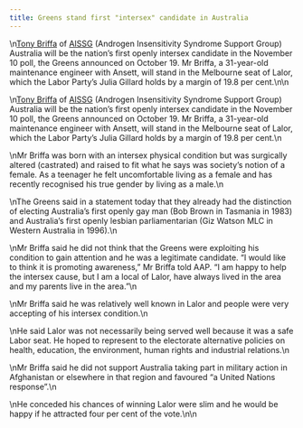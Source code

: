 ```yaml
---
title: Greens stand first "intersex" candidate in Australia
---
```


\n[Tony Briffa][1] of [<span class="caps">AISSG</span>][2] (Androgen Insensitivity Syndrome Support Group) Australia will be the nation&#8217;s first openly intersex candidate in the November 10 poll, the Greens announced on October 19. Mr Briffa, a 31-year-old maintenance engineer with Ansett, will stand in the Melbourne seat of Lalor, which the Labor Party&#8217;s Julia Gillard holds by a margin of 19.8 per cent.\n\n

\n[Tony Briffa][1] of [<span class="caps">AISSG</span>][2] (Androgen Insensitivity Syndrome Support Group) Australia will be the nation&#8217;s first openly intersex candidate in the November 10 poll, the Greens announced on October 19. Mr Briffa, a 31-year-old maintenance engineer with Ansett, will stand in the Melbourne seat of Lalor, which the Labor Party&#8217;s Julia Gillard holds by a margin of 19.8 per cent.\n

\nMr Briffa was born with an intersex physical condition but was surgically altered (castrated) and raised to fit what he says was society&#8217;s notion of a female. As a teenager he felt uncomfortable living as a female and has recently recognised his true gender by living as a male.\n

\nThe Greens said in a statement today that they already had the distinction of electing Australia&#8217;s first openly gay man (Bob Brown in Tasmania in 1983) and Australia&#8217;s first openly lesbian parliamentarian (Giz Watson <span class="caps">MLC</span> in Western Australia in 1996).\n

\nMr Briffa said he did not think that the Greens were exploiting his condition to gain attention and he was a legitimate candidate. &#8220;I would like to think it is promoting awareness,&#8221; Mr Briffa told <span class="caps">AAP</span>. &#8220;I am happy to help the intersex cause, but I am a local of Lalor, have always lived in the area and my parents live in the area.&#8221;\n

\nMr Briffa said he was relatively well known in Lalor and people were very accepting of his intersex condition.\n

\nHe said Lalor was not necessarily being served well because it was a safe Labor seat. He hoped to represent to the electorate alternative policies on health, education, the environment, human rights and industrial relations.\n

\nMr Briffa said he did not support Australia taking part in military action in Afghanistan or elsewhere in that region and favoured &#8220;a United Nations response&#8221;.\n

\nHe conceded his chances of winning Lalor were slim and he would be happy if he attracted four per cent of the vote.\n\n

 [1]: http://home.vicnet.net.au/~aissg/Anthony.htm
 [2]: http://home.vicnet.net.au/~aissg/
